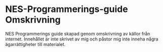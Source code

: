 # NES-Programmerings-guide Omskrivning
NES Programmerings guide skapad genom omskrivning av källor från internet. 
Innehållet är inte skrivet av mig och påstor mig inte inneha några ägarrättigheter till materialet.
